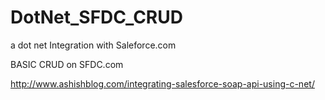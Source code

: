 # DotNet_SFDC_CRUD
a dot net Integration with Saleforce.com

BASIC CRUD on SFDC.com

http://www.ashishblog.com/integrating-salesforce-soap-api-using-c-net/

